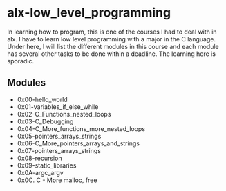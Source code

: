 # alx-low_level_programming
In learning how to program, this is one of the courses I had to deal with in alx. I have to learn low level programming with a major in the C language. Under here, I will list the different modules in this course and each module has several other tasks to be done within a deadline. The learning here is sporadic.

## Modules
- 0x00-hello_world
- 0x01-variables_if_else_while
- 0x02-C_Functions_nested_loops
- 0x03-C_Debugging
- 0x04-C_More_functions_more_nested_loops
- 0x05-pointers_arrays_strings
- 0x06-C_More_pointers_arrays_and_strings
- 0x07-pointers_arrays_strings
- 0x08-recursion
- 0x09-static_libraries
- 0x0A-argc_argv
- 0x0C. C - More malloc, free
